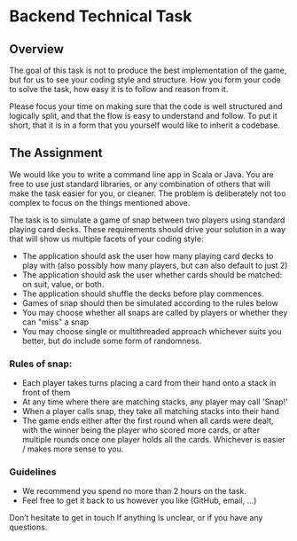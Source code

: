# Backend Technical Task

## Overview
The goal of this task is not to produce the best implementation of the game, but for us to see your coding style
and structure. How you form your code to solve the task, how easy it is to follow and reason from it.

Please focus your time on making sure that the code is well structured and logically split, and that the flow is
easy to understand and follow. To put it short, that it is in a form that you yourself would like to inherit a
codebase.

## The Assignment
We would like you to write a command line app in Scala or Java. You are free to use just standard libraries, or
any combination of others that will make the task easier for you, or cleaner. The problem is deliberately not
too complex to focus on the things mentioned above.

The task is to simulate a game of snap between two players using standard playing card decks.
These requirements should drive your solution in a way that will show us multiple facets of your coding style:

* The application should ask the user how many playing card decks to play with (also possibly how
many players, but can also default to just 2)
* The application should ask the user whether cards should be matched: on suit, value, or both.
* The application should shuffle the decks before play commences.
* Games of snap should then be simulated according to the rules below
* You may choose whether all snaps are called by players or whether they can "miss" a snap
* You may choose single or multithreaded approach whichever suits you better, but do include some
form of randomness.

### Rules of snap:
* Each player takes turns placing a card from their hand onto a stack in front of them
* At any time where there are matching stacks, any player may call 'Snap!'
* When a player calls snap, they take all matching stacks into their hand
* The game ends either after the first round when all cards were dealt, with the winner being
the player who scored more cards, or after multiple rounds once one player holds all the cards.
Whichever is easier / makes more sense to you.

### Guidelines
* We recommend you spend no more than 2 hours on the task.
* Feel free to get it back to us however you like (GitHub, email, ...)

Don’t hesitate to get in touch If anything Is unclear, or if you have any questions.